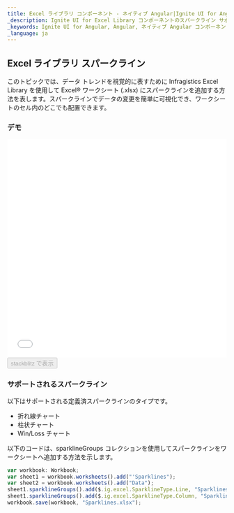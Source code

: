 ```yaml
---
title: Excel ライブラリ コンポーネント - ネイティブ Angular|Ignite UI for Angular
_description: Ignite UI for Excel Library コンポーネントのスパークライン サポート
_keywords: Ignite UI for Angular, Angular, ネイティブ Angular コンポーネント スイート, ネイティブ Angular コントロール, ネイティブ Angular コンポーネント, ネイティブ Angular コンポーネント ライブラリ, Angular Excel ライブラリ, Angular Excel ライブラリ例,  Angular Excel Library コンポーネント, Angular Excel エンジン、スパークライン
_language: ja
---
```


## Excel ライブラリ スパークライン

このトピックでは、データ トレンドを視覚的に表すために Infragistics Excel Library を使用して Excel® ワークシート (.xlsx) にスパークラインを追加する方法を表します。スパークラインでデータの変更を簡単に可視化でき、ワークシートのセル内のどこでも配置できます。

### デモ

<div class="sample-container loading" style="height: 500px">
    <iframe id="excel-library-overview-sample-iframe" src='{environment:dvDemosBaseUrl}/excel-library/working-with-sparklines' width="100%" height="100%" seamless frameBorder="0" onload="onXPlatSampleIframeContentLoaded(this);"></iframe>
</div>
<div>
    <button data-localize="stackblitz" disabled class="stackblitz-btn" data-iframe-id="excel-library-overview-sample-iframe" data-demos-base-url="{environment:dvDemosBaseUrl}">stackblitz で表示
    </button>
</div>

<div class="divider--half"></div>

### サポートされるスパークライン

以下はサポートされる定義済スパークラインのタイプです。

-   折れ線チャート
-   柱状チャート
-   Win/Loss チャート

以下のコードは、sparklineGroups コレクションを使用してスパークラインをワークシートへ追加する方法を示します。

```ts
var workbook: Workbook;
var sheet1 = workbook.worksheets().add("'Sparklines");
var sheet2 = workbook.worksheets().add("Data");
sheet1.sparklineGroups().add($.ig.excel.SparklineType.Line, "Sparklines!A1:A1", "Data!A2:A11");
sheet1.sparklineGroups().add($.ig.excel.SparklineType.Column, "Sparklines!B1:B1", "Data!A2:A11");
workbook.save(workbook, "Sparklines.xlsx");
```
